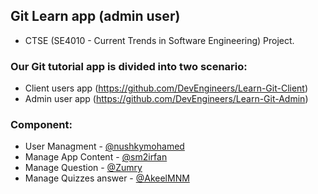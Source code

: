 ## Git Learn app (admin user)
 - CTSE (SE4010 - Current Trends in Software Engineering) Project.
  
 ### Our Git tutorial app is divided into two scenario: 
 - Client users app (https://github.com/DevEngineers/Learn-Git-Client)
 - Admin user app (https://github.com/DevEngineers/Learn-Git-Admin)

### Component:
- User Managment - [@nushkymohamed](https://github.com/nushkymohamed)
- Manage App Content - [@sm2irfan](https://github.com/sm2irfan)
- Manage Question - [@Zumry](https://github.com/Zumry)
- Manage Quizzes answer - [@AkeelMNM](https://github.com/AkeelMNM)


